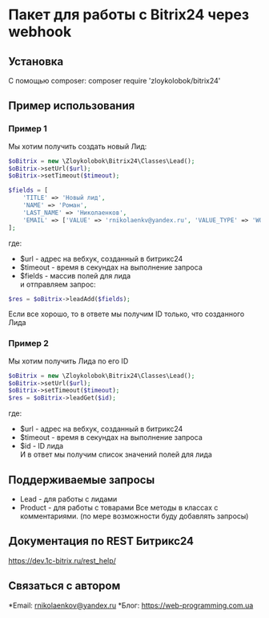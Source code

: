 # Пакет для работы с Bitrix24 через webhook
## Установка
С помощью composer: composer require 'zloykolobok/bitrix24'
## Пример использования
### Пример 1
Мы хотим получить создать новый Лид:
```php
$oBitrix = new \Zloykolobok\Bitrix24\Classes\Lead();
$oBitrix->setUrl($url);
$oBitrix->setTimeout($timeout);

$fields = [
    'TITLE' => 'Новый лид',
    'NAME' => 'Роман',
    'LAST_NAME' => 'Николаенков',
    'EMAIL' => ['VALUE' => 'rnikolaenkv@yandex.ru', 'VALUE_TYPE' => 'WORK'],
];
```
где:
 * $url - адрес на вебхук, созданный в битрикс24
 * $timeout - время в секундах на выполнение запроса
 * $fields - массив полей для лида <br />
и отправляем запрос:
```php
$res = $oBitrix->leadAdd($fields);
```
Если все хорошо, то в ответе мы получим ID только, что созданного Лида
### Пример 2
Мы хотим получить Лида по его ID
```php
$oBitrix = new \Zloykolobok\Bitrix24\Classes\Lead();
$oBitrix->setUrl($url);
$oBitrix->setTimeout($timeout);
$res = $oBitrix->leadGet($id);
```
где:
 * $url - адрес на вебхук, созданный в битрикс24
 * $timeout - время в секундах на выполнение запроса
 * $id - ID лида <br />
И в ответ мы получим список значений полей для лида
## Поддерживаемые запросы
 * Lead - для работы с лидами
 * Product - для работы с товарами
Все методы в классах с комментариями.
(по мере возможности буду добавлять запросы)
## Документация по REST Битрикс24
https://dev.1c-bitrix.ru/rest_help/
## Связаться с автором
 *Email: rnikolaenkov@yandex.ru
 *Блог: https://web-programming.com.ua
